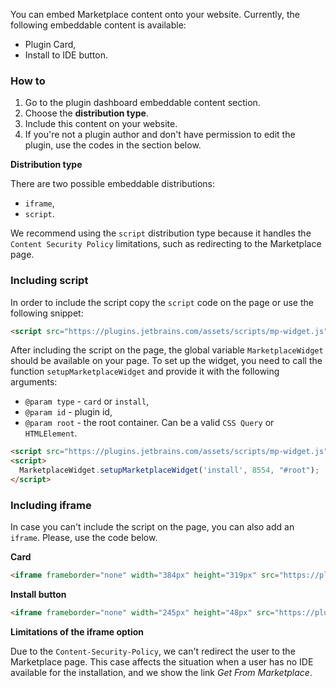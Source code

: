 [//]: # (title: Embeddable Content)

You can embed Marketplace content onto your website. Currently, the following embeddable content is available:
 - Plugin Card,
 - Install to IDE button.

### How to

1. Go to the plugin dashboard embeddable content section.
2. Choose the **distribution type**.
3. Include this content on your website.
4. If you're not a plugin author and don't have permission to edit the plugin, use the codes in the section below.

**Distribution type**

There are two possible embeddable distributions: 
 - `iframe`,
 - `script`.
 
We recommend using the `script` distribution type because it handles the `Content Security Policy` limitations, such as redirecting to the Marketplace page.

### Including script

In order to include the script copy the `script` code on the page or use the following snippet:
```html
<script src="https://plugins.jetbrains.com/assets/scripts/mp-widget.js"></script>
```

After including the script on the page, the global variable `MarketplaceWidget` should be available on your page. To set up the widget, you need to call the function `setupMarketplaceWidget` and provide it with the following arguments:

 - `@param type` - `card` or `install`,
 - `@param id`   - plugin id,
 - `@param root` - the root container. Can be a valid `CSS Query` or `HTMLElement`.

```html
<script src="https://plugins.jetbrains.com/assets/scripts/mp-widget.js"></script>
<script>  
  MarketplaceWidget.setupMarketplaceWidget('install', 8554, "#root");  
</script>
```

### Including iframe

In case you can't include the script on the page, you can also add an `iframe`. Please, use the code below.

**Card**
```html
<iframe frameborder="none" width="384px" height="319px" src="https://plugins.jetbrains.com/embeddable/card/<id>"></iframe>
```

**Install button**
```html
<iframe frameborder="none" width="245px" height="48px" src="https://plugins.jetbrains.com/embeddable/install/1347"></iframe>
```

**Limitations of the iframe option**

Due to the `Content-Security-Policy`, we can't redirect the user to the Marketplace page. This case affects the situation when a user has no IDE available for the installation, and we show the link *Get From Marketplace*.
